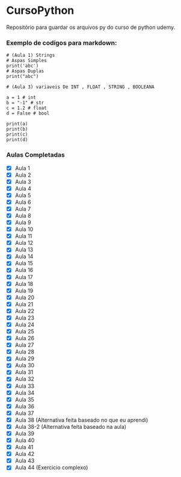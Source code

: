 # CursoPython

Repositório para guardar os arquivos py do curso de python udemy.

### Exemplo de codígos para markdown:
```
# (Aula 1) Strings
# Aspas Simples
print('abc')
# Aspas Duplas
print("abc")
```
```
# (Aula 3) variaveis De INT , FLOAT , STRING , BOOLEANA

a = 1 # int
b = "-1" # str
c = 1.2 # float
d = False # bool

print(a)
print(b)
print(c)
print(d)
```

### Aulas Completadas

- [x] Aula 1
- [x] Aula 2
- [x] Aula 3 
- [x] Aula 4
- [x] Aula 5
- [x] Aula 6
- [x] Aula 7
- [x] Aula 8
- [x] Aula 9
- [x] Aula 10
- [x] Aula 11
- [x] Aula 12
- [x] Aula 13
- [x] Aula 14
- [x] Aula 15
- [x] Aula 16
- [x] Aula 17
- [x] Aula 18
- [x] Aula 19
- [x] Aula 20
- [x] Aula 21
- [x] Aula 22
- [x] Aula 23
- [x] Aula 24
- [x] Aula 25
- [x] Aula 26
- [x] Aula 27
- [x] Aula 28
- [x] Aula 29
- [x] Aula 30
- [x] Aula 31
- [x] Aula 32
- [x] Aula 33
- [x] Aula 34
- [x] Aula 35
- [x] Aula 36
- [x] Aula 37
- [x] Aula 38   (Alternativa feita baseado no que eu aprendi)
- [x] Aula 38-2 (Alternativa feita baseado na aula)
- [x] Aula 39
- [x] Aula 40
- [x] Aula 41
- [x] Aula 42
- [x] Aula 43
- [x] Aula 44   (Exercicio complexo)